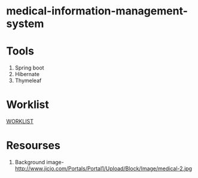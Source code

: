 # medical-information-management-system
# Tools<br>
1. Spring boot <br>
2. Hibernate   <br>
3. Thymeleaf <br>

# Worklist<br>
[WORKLIST](https://github.com/MaksudulAubhi/TeamCodekhata-medical-information-management-system/blob/master/WORKLIST.md)

# Resourses<br>
1. Background image- http://www.jicjo.com/Portals/Portal1/Upload/Block/Image/medical-2.jpg
